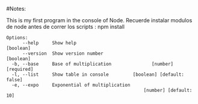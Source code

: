 #Notes:

This is my first program in the console of Node.
Recuerde instalar modulos de node antes de correr los scripts : npm install

```
Options:
      --help     Show help                                      [boolean]
      --version  Show version number                            [boolean]
  -b, --base     Base of multiplication               [number] [required]
  -l, --list     Show table in console         [boolean] [default: false]
  -e, --expo     Exponential of multiplication
                                                   [number] [default: 10]

```